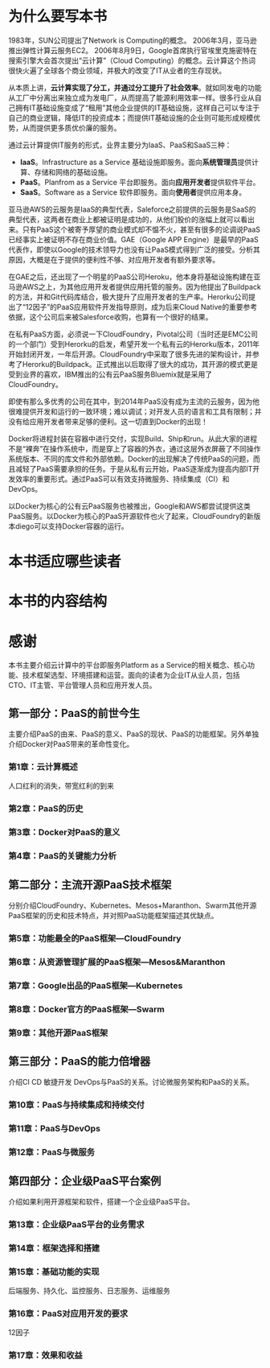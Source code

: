 # 为什么要写本书

1983年，SUN公司提出了Network is Computing的概念。 2006年3月，亚马逊推出弹性计算云服务EC2。 2006年8月9日，Google首席执行官埃里克施密特在搜索引擎大会首次提出“云计算”（Cloud Computing）的概念。云计算这个热词很快火遍了全球各个商业领域，并极大的改变了IT从业者的生存现状。

从本质上讲，**云计算实现了分工，并通过分工提升了社会效率**。就如同发电的功能从工厂中分离出来独立成为发电厂，从而提高了能源利用效率一样。很多行业从自己拥有IT基础设施变成了“租用”其他企业提供的IT基础设施，这样自己可以专注于自己的商业逻辑，降低IT的投资成本；而提供IT基础设施的企业则可能形成规模优势，从而提供更多质优价廉的服务。

通过云计算提供IT服务的形式，业界主要分为IaaS、PaaS和SaaS三种：

* **IaaS**。Infrastructure as a Service 基础设施即服务。面向**系统管理员**提供计算、存储和网络的基础设施。
* **PaaS**。Planfrom as a Service 平台即服务。面向**应用开发者**提供软件平台。
* **SaaS**。Software as a Service 软件即服务。面向**使用者**提供应用本身。

亚马逊AWS的云服务是IaaS的典型代表，Saleforce之前提供的云服务是SaaS的典型代表，这两者在商业上都被证明是成功的，从他们股价的涨幅上就可以看出来。只有PaaS这个被寄予厚望的商业模式却不愠不火，甚至有很多的论调说PaaS已经事实上被证明不存在商业价值。GAE（Google APP Engine）是最早的PaaS代表作，即使以Google的技术领导力也没有让PaaS模式得到广泛的接受。分析其原因，大概是在于提供的便利性不够、对应用开发者有额外要求等。

在GAE之后，还出现了一个明星的PaaS公司Heroku，他本身将基础设施构建在亚马逊AWS之上，为其他应用开发者提供应用托管的服务。因为他提出了Buildpack的方法，并和Git代码库结合，极大提升了应用开发者的生产率。Herorku公司提出了“12因子”的PaaS应用软件开发指导原则，成为后来Cloud Native的重要参考依据，这个公司后来被Salesforce收购，也算有一个很好的结果。

在私有PaaS方面，必须说一下CloudFoundry，Pivotal公司（当时还是EMC公司的一个部门）受到Herorku的启发，希望开发一个私有云的Herorku版本，2011年开始封闭开发，一年后开源。CloudFoundry中采取了很多先进的架构设计，并参考了Herorku的Buildpack。正式推出以后取得了很大的成功，其开源的模式更是受到业界的喜欢，IBM推出的公有云PaaS服务Bluemix就是采用了CloudFoundry。

即使有那么多优秀的公司在其中，到2014年PaaS没有成为主流的云服务，因为他很难提供开发和运行的一致环境；难以调试；对开发人员的语言和工具有限制；并没有给应用开发者带来足够的便利。这一切直到Docker的出现！

Docker将进程封装在容器中进行交付，实现Build、Ship和run。从此大家的进程不是“裸奔”在操作系统中，而是穿上了容器的外衣，通过这层外衣屏蔽了不同操作系统版本、不同的库文件和外部依赖。Docker的出现解决了传统PaaS的问题，而且减轻了PaaS需要承担的任务。于是从私有云开始，PaaS逐渐成为提高内部IT开发效率的重要形式。通过PaaS可以有效支持微服务、持续集成（CI）和DevOps。

以Docker为核心的公有云PaaS服务也被推出，Google和AWS都尝试提供这类PaaS服务。以Docker为核心的PaaS开源软件也火了起来，CloudFoundry的新版本diego可以支持Docker容器的运行。

# 本书适应哪些读者

# 本书的内容结构

# 感谢

本书主要介绍云计算中的平台即服务Platform as a Service的相关概念、核心功能、技术框架选型、环境搭建和运营。面向的读者为企业IT从业人员，包括CTO、IT主管、平台管理人员和应用开发人员。

## **第一部分：PaaS的前世今生**

主要介绍PaaS的由来、PaaS的意义、PaaS的现状、PaaS的功能框架。另外单独介绍Docker对PaaS带来的革命性变化。

### **第1章：云计算概述**

人口红利的消失，带宽红利的到来

### **第2章：PaaS的历史**

### **第3章：Docker对PaaS的意义**

### **第4章：PaaS的关键能力分析**

## **第二部分：主流开源PaaS技术框架**

分别介绍CloudFoundry、Kubernetes、Mesos+Maranthon、Swarm其他开源PaaS框架的历史和技术特点，并对照PaaS功能框架描述其优缺点。

### **第5章：功能最全的PaaS框架—CloudFoundry**

### **第6章：从资源管理扩展的PaaS框架—Mesos&Maranthon**

### **第7章：Google出品的PaaS框架—Kubernetes**

### **第8章：Docker官方的PaaS框架—Swarm**

### **第9章：其他开源PaaS框架**

## **第三部分：PaaS的能力倍增器**

介绍CI CD 敏捷开发 DevOps与PaaS的关系。讨论微服务架构和PaaS的关系。

### **第10章：PaaS与持续集成和持续交付**

### **第11章：PaaS与DevOps**

### **第12章：PaaS与微服务**

## **第四部分：企业级PaaS平台案例**

介绍如果利用开源框架和软件，搭建一个企业级PaaS平台。

### **第13章：企业级PaaS平台的业务需求**

### **第14章：框架选择和搭建**

### **第15章：基础功能的实现**

后端服务、持久化、监控服务、日志服务、运维服务

### **第16章：PaaS对应用开发的要求**

12因子

### **第17章：效果和收益**

